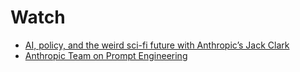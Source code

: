 # Watch

- [AI, policy, and the weird sci-fi future with Anthropic’s Jack Clark](https://www.youtube.com/watch?v=b1-OuHWu88Y)
- [Anthropic Team on Prompt Engineering](https://www.youtube.com/watch?v=T9aRN5JkmL8)